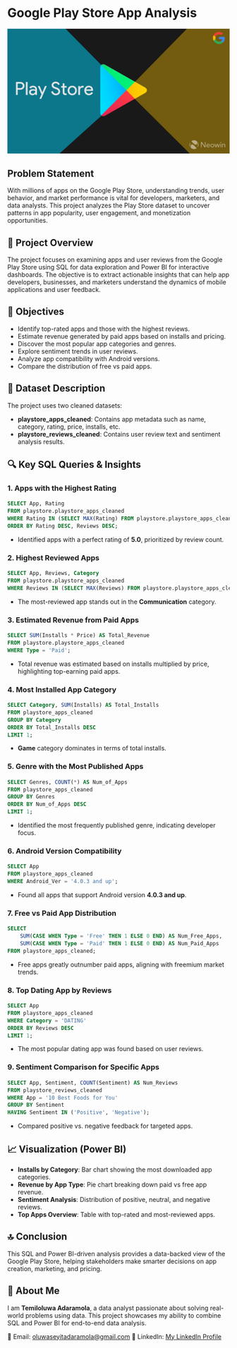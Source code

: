 # Google Play Store App Analysis

![Play Store](1587981995_google_play_store_3.jpg)

## Problem Statement

With millions of apps on the Google Play Store, understanding trends, user behavior, and market performance is vital for developers, marketers, and data analysts. This project analyzes the Play Store dataset to uncover patterns in app popularity, user engagement, and monetization opportunities.

## 📌 Project Overview

The project focuses on examining apps and user reviews from the Google Play Store using SQL for data exploration and Power BI for interactive dashboards. The objective is to extract actionable insights that can help app developers, businesses, and marketers understand the dynamics of mobile applications and user feedback.

## 🎯 Objectives

* Identify top-rated apps and those with the highest reviews.
* Estimate revenue generated by paid apps based on installs and pricing.
* Discover the most popular app categories and genres.
* Explore sentiment trends in user reviews.
* Analyze app compatibility with Android versions.
* Compare the distribution of free vs paid apps.

## 📂 Dataset Description

The project uses two cleaned datasets:

* **playstore\_apps\_cleaned**: Contains app metadata such as name, category, rating, price, installs, etc.
* **playstore\_reviews\_cleaned**: Contains user review text and sentiment analysis results.

## 🔍 Key SQL Queries & Insights

### 1. Apps with the Highest Rating

```sql
SELECT App, Rating
FROM playstore.playstore_apps_cleaned
WHERE Rating IN (SELECT MAX(Rating) FROM playstore.playstore_apps_cleaned)
ORDER BY Rating DESC, Reviews DESC;
```

* Identified apps with a perfect rating of **5.0**, prioritized by review count.

### 2. Highest Reviewed Apps

```sql
SELECT App, Reviews, Category
FROM playstore.playstore_apps_cleaned
WHERE Reviews IN (SELECT MAX(Reviews) FROM playstore.playstore_apps_cleaned);
```

* The most-reviewed app stands out in the **Communication** category.

### 3. Estimated Revenue from Paid Apps

```sql
SELECT SUM(Installs * Price) AS Total_Revenue
FROM playstore.playstore_apps_cleaned
WHERE Type = 'Paid';
```

* Total revenue was estimated based on installs multiplied by price, highlighting top-earning paid apps.

### 4. Most Installed App Category

```sql
SELECT Category, SUM(Installs) AS Total_Installs
FROM playstore_apps_cleaned
GROUP BY Category
ORDER BY Total_Installs DESC
LIMIT 1;
```

* **Game** category dominates in terms of total installs.

### 5. Genre with the Most Published Apps

```sql
SELECT Genres, COUNT(*) AS Num_of_Apps
FROM playstore_apps_cleaned
GROUP BY Genres
ORDER BY Num_of_Apps DESC
LIMIT 1;
```

* Identified the most frequently published genre, indicating developer focus.

### 6. Android Version Compatibility

```sql
SELECT App
FROM playstore_apps_cleaned
WHERE Android_Ver = '4.0.3 and up';
```

* Found all apps that support Android version **4.0.3 and up**.

### 7. Free vs Paid App Distribution

```sql
SELECT
    SUM(CASE WHEN Type = 'Free' THEN 1 ELSE 0 END) AS Num_Free_Apps,
    SUM(CASE WHEN Type = 'Paid' THEN 1 ELSE 0 END) AS Num_Paid_Apps
FROM playstore_apps_cleaned;
```

* Free apps greatly outnumber paid apps, aligning with freemium market trends.

### 8. Top Dating App by Reviews

```sql
SELECT App
FROM playstore_apps_cleaned
WHERE Category = 'DATING'
ORDER BY Reviews DESC
LIMIT 1;
```

* The most popular dating app was found based on user reviews.

### 9. Sentiment Comparison for Specific Apps

```sql
SELECT App, Sentiment, COUNT(Sentiment) AS Num_Reviews
FROM playstore_reviews_cleaned
WHERE App = '10 Best Foods for You'
GROUP BY Sentiment
HAVING Sentiment IN ('Positive', 'Negative');
```

* Compared positive vs. negative feedback for targeted apps.

## 📈 Visualization (Power BI)

* **Installs by Category**: Bar chart showing the most downloaded app categories.
* **Revenue by App Type**: Pie chart breaking down paid vs free app revenue.
* **Sentiment Analysis**: Distribution of positive, neutral, and negative reviews.
* **Top Apps Overview**: Table with top-rated and most-reviewed apps.

## 🔝 Conclusion

This SQL and Power BI-driven analysis provides a data-backed view of the Google Play Store, helping stakeholders make smarter decisions on app creation, marketing, and pricing.

## 👤 About Me

I am **Temiloluwa Adaramola**, a data analyst passionate about solving real-world problems using data. This project showcases my ability to combine SQL and Power BI for end-to-end data analysis.

📧 Email: [oluwaseyitadaramola@gmail.com](mailto:oluwaseyitadaramola@gmail.com)
🔗 LinkedIn: [My LinkedIn Profile](https://www.linkedin.com/in/oluwaseyiadaramola/)
